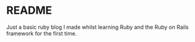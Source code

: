 # README
Just a basic ruby blog I made whilst learning Ruby and the Ruby on Rails framework for the first time.
